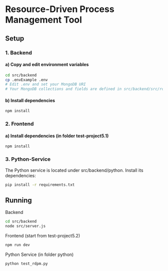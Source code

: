 # Resource-Driven Process Management Tool

## Setup

### 1. Backend
#### a) Copy and edit environment variables
```bash
cd src/backend
cp .envExample .env
# Edit .env and set your MongoDB URI 
# Your MongoDB collections and fields are defined in src/backend/src/routes
```
#### b) Install dependencies
```bash
npm install
```
### 2. Frontend

#### a) Install dependencies (in folder test-project5.1)
```bash
npm install
```

### 3. Python-Service
The Python service is located under src/backend/python.
Install its dependencies:
```bash
pip install -r requirements.txt
```

## Running
Backend
```bash
cd src/backend
node src/server.js
```

Frontend
(start from test-project5.2)
````bash
npm run dev
````

Python Service (in folder python)
````bash
python test_rdpm.py 
````